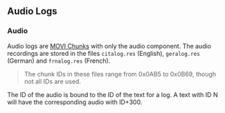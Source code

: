 ## Audio Logs

### Audio

Audio logs are [MOVI Chunks](moviChunks.md) with only the audio component. The audio recordings are stored in the files
```citalog.res``` (English), ```geralog.res``` (German) and ```frnalog.res``` (French).

> The chunk IDs in these files range from 0x0AB5 to 0x0B69, though not all IDs are used.

The ID of the audio is bound to the ID of the text for a log. A text with ID N will have the corresponding audio with
ID+300.
